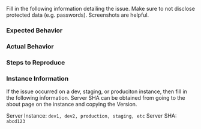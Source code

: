 Fill in the following information detailing the issue. Make sure to not disclose protected data (e.g. passwords). Screenshots are helpful.

### Expected Behavior

### Actual Behavior 

### Steps to Reproduce

### Instance Information

If the issue occurred on a dev, staging, or produciton instance, then fill in the following information. Server SHA can be obtained from going to the about page on the instance and copying the Version.

Server Instance: `dev1, dev2, production, staging, etc`
Server SHA: `abcd123` 

